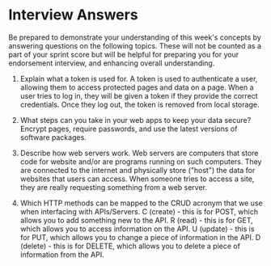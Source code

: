 # Interview Answers
Be prepared to demonstrate your understanding of this week's concepts by answering questions on the following topics. These will not be counted as a part of your sprint score but will be helpful for preparing you for your endorsement interview, and enhancing overall understanding.


1. Explain what a token is used for.
A token is used to authenticate a user, allowing them to access protected pages and data on a page. When a user tries to log in, they will be given a token if they provide the correct credentials. Once they log out, the token is removed from local storage.

2. What steps can you take in your web apps to keep your data secure?
Encrypt pages, require passwords, and use the latest versions of software packages.

3. Describe how web servers work.
Web servers are computers that store code for website and/or are programs running on such computers. They are connected to the internet and physically store ("host") the data for websites that users can access. When someone tries to access a site, they are really requesting something from a web server.

4. Which HTTP methods can be mapped to the CRUD acronym that we use when interfacing with APIs/Servers.
C (create) - this is for POST, which allows you to add something new to the API.
R (read) - this is for GET, which allows you to access information on the API.
U (update) - this is for PUT, which allows you to change a piece of information in the API.
D (delete) - this is for DELETE, which allows you to delete a piece of information from the API.
